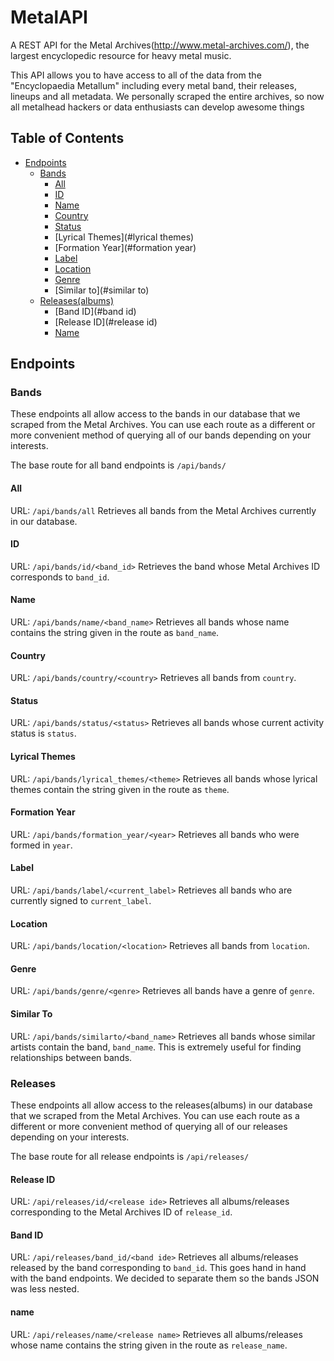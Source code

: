 MetalAPI
========

A REST API for the Metal Archives(http://www.metal-archives.com/), the largest encyclopedic resource for heavy metal music.

This API allows you to have access to all of the data from the "Encyclopaedia Metallum" including every metal band, their releases, lineups and all metadata. We personally scraped the entire archives, so now all metalhead hackers or data enthusiasts can develop awesome things

## Table of Contents

 - [Endpoints](#endpoints)
    - [Bands](#bands)
        - [All](#all)
        - [ID](#id)
        - [Name](#name)
        - [Country](#country)
        - [Status](#status)
        - [Lyrical Themes](#lyrical themes)
        - [Formation Year](#formation year)
        - [Label](#label)
        - [Location](#Location)
        - [Genre](#Genre)
        - [Similar to](#similar to)
    - [Releases(albums)](#releases)
        - [Band ID](#band id)
        - [Release ID](#release id)
        - [Name](#name)

## Endpoints

### Bands

These endpoints all allow access to the bands in our database that we scraped from the Metal Archives.
You can use each route as a different or more convenient method of querying all of our bands depending on your interests.

The base route for all band endpoints is `/api/bands/`

#### All
URL: `/api/bands/all`
Retrieves all bands from the Metal Archives currently in our database.
#### ID
URL: `/api/bands/id/<band_id>`
Retrieves the band whose Metal Archives ID corresponds to `band_id`.
#### Name
URL: `/api/bands/name/<band_name>`
Retrieves all bands whose name contains the string given in the route as `band_name`.
#### Country
URL: `/api/bands/country/<country>`
Retrieves all bands from `country`.
#### Status
URL: `/api/bands/status/<status>`
Retrieves all bands whose current activity status is `status`.
#### Lyrical Themes
URL: `/api/bands/lyrical_themes/<theme>`
Retrieves all bands whose lyrical themes contain the string given in the route as `theme`.
#### Formation Year
URL: `/api/bands/formation_year/<year>`
Retrieves all bands who were formed in `year`.
#### Label
URL: `/api/bands/label/<current_label>`
Retrieves all bands who are currently signed to `current_label`.
#### Location
URL: `/api/bands/location/<location>`
Retrieves all bands from `location`.
#### Genre
URL: `/api/bands/genre/<genre>`
Retrieves all bands have a genre of `genre`.
#### Similar To
URL: `/api/bands/similarto/<band_name>`
Retrieves all bands whose similar artists contain the band, `band_name`.
This is extremely useful for finding relationships between bands.


### Releases

These endpoints all allow access to the releases(albums) in our database that we scraped from the Metal Archives.
You can use each route as a different or more convenient method of querying all of our releases depending on your interests.

The base route for all release endpoints is `/api/releases/`

#### Release ID
URL: `/api/releases/id/<release ide>`
Retrieves all albums/releases corresponding to the Metal Archives ID of `release_id`.
#### Band ID
URL: `/api/releases/band_id/<band ide>`
Retrieves all albums/releases released by the band corresponding to `band_id`.
This goes hand in hand with the band endpoints. We decided to separate them so the bands JSON was less nested.
#### name
URL: `/api/releases/name/<release name>`
Retrieves all albums/releases whose name contains the string given in the route as `release_name`.
